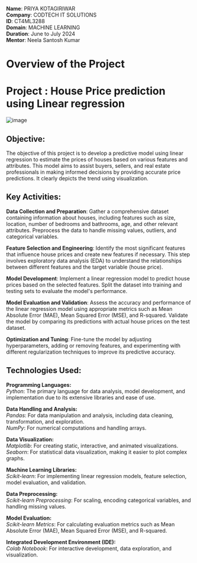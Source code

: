 **Name**: PRIYA KOTAGIRIWAR\
**Company**: CODTECH IT SOLUTIONS\
**ID**: CT4ML3288\
**Domain**: MACHINE LEARNING\
**Duration**: June to July 2024\
**Mentor**: Neela Santosh Kumar

# Overview of the Project

# Project : House Price prediction using Linear regression

![image](https://github.com/user-attachments/assets/1b8ac920-d103-4cb6-a9e8-40a38e08e1e3)

## Objective: 
The objective of this project is to develop a predictive model using linear regression to estimate the prices of houses based on various features and attributes. This model aims to assist buyers, sellers, and real estate professionals in making informed decisions by providing accurate price predictions. It clearly depicts the trend using visualization.

## Key Activities:

**Data Collection and Preparation**: Gather a comprehensive dataset containing information about houses, including features such as size, location, number of bedrooms and bathrooms, age, and other relevant attributes. Preprocess the data to handle missing values, outliers, and categorical variables.

**Feature Selection and Engineering**: Identify the most significant features that influence house prices and create new features if necessary. This step involves exploratory data analysis (EDA) to understand the relationships between different features and the target variable (house price).

**Model Development**: Implement a linear regression model to predict house prices based on the selected features. Split the dataset into training and testing sets to evaluate the model's performance.

**Model Evaluation and Validation**: Assess the accuracy and performance of the linear regression model using appropriate metrics such as Mean Absolute Error (MAE), Mean Squared Error (MSE), and R-squared. Validate the model by comparing its predictions with actual house prices on the test dataset.

**Optimization and Tuning**: Fine-tune the model by adjusting hyperparameters, adding or removing features, and experimenting with different regularization techniques to improve its predictive accuracy.

## Technologies Used:

**Programming Languages:**\
_Python_: The primary language for data analysis, model development, and implementation due to its extensive libraries and ease of use.

**Data Handling and Analysis:**\
_Pandas_: For data manipulation and analysis, including data cleaning, transformation, and exploration.\
_NumPy_: For numerical computations and handling arrays.

**Data Visualization:**\
_Matplotlib_: For creating static, interactive, and animated visualizations.\
_Seaborn_: For statistical data visualization, making it easier to plot complex graphs.

**Machine Learning Libraries:**\
_Scikit-learn_: For implementing linear regression models, feature selection, model evaluation, and validation.

**Data Preprocessing:**\
_Scikit-learn Preprocessing_: For scaling, encoding categorical variables, and handling missing values.

**Model Evaluation:**\
_Scikit-learn Metrics_: For calculating evaluation metrics such as Mean Absolute Error (MAE), Mean Squared Error (MSE), and R-squared.

**Integrated Development Environment (IDE):**\
_Colab Notebook_: For interactive development, data exploration, and visualization.


